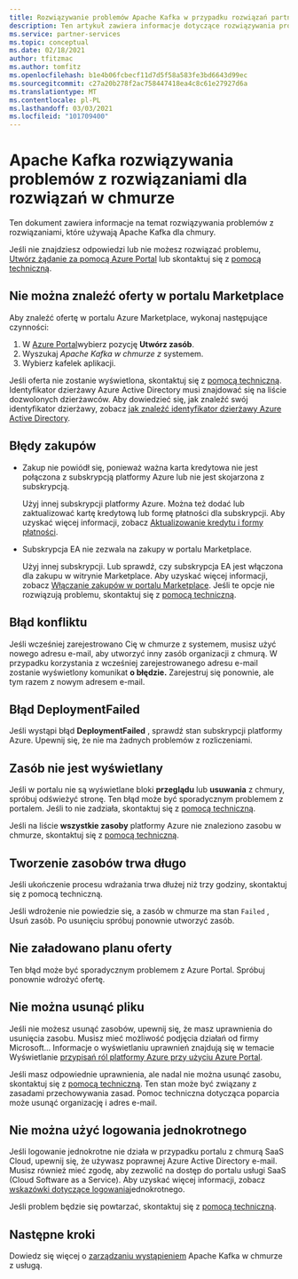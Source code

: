 ```yaml
---
title: Rozwiązywanie problemów Apache Kafka w przypadku rozwiązań partnerskich z chmurą Azure
description: Ten artykuł zawiera informacje dotyczące rozwiązywania problemów i często zadawanych pytań dotyczących usługi Cloud w chmurze na platformie Azure.
ms.service: partner-services
ms.topic: conceptual
ms.date: 02/18/2021
author: tfitzmac
ms.author: tomfitz
ms.openlocfilehash: b1e4b06fcbecf11d7d5f58a583fe3bd6643d99ec
ms.sourcegitcommit: c27a20b278f2ac758447418ea4c8c61e27927d6a
ms.translationtype: MT
ms.contentlocale: pl-PL
ms.lasthandoff: 03/03/2021
ms.locfileid: "101709400"
---
```

# <a name="troubleshooting-apache-kafka-for-confluent-cloud-solutions"></a>Apache Kafka rozwiązywania problemów z rozwiązaniami dla rozwiązań w chmurze

Ten dokument zawiera informacje na temat rozwiązywania problemów z rozwiązaniami, które używają Apache Kafka dla chmury.

Jeśli nie znajdziesz odpowiedzi lub nie możesz rozwiązać problemu, [Utwórz żądanie za pomocą Azure Portal](manage.md#get-support) lub skontaktuj się z [pomocą techniczną](https://support.confluent.io).

## <a name="cant-find-offer-in-the-marketplace"></a>Nie można znaleźć oferty w portalu Marketplace

Aby znaleźć ofertę w portalu Azure Marketplace, wykonaj następujące czynności:

1. W [Azure Portal](https://portal.azure.com)wybierz pozycję **Utwórz zasób**.
1. Wyszukaj _Apache Kafka w chmurze z_ systemem.
1. Wybierz kafelek aplikacji.

Jeśli oferta nie zostanie wyświetlona, skontaktuj się z [pomocą techniczną](https://support.confluent.io). Identyfikator dzierżawy Azure Active Directory musi znajdować się na liście dozwolonych dzierżawców. Aby dowiedzieć się, jak znaleźć swój identyfikator dzierżawy, zobacz [jak znaleźć identyfikator dzierżawy Azure Active Directory](../../active-directory/fundamentals/active-directory-how-to-find-tenant.md).

## <a name="purchase-errors"></a>Błędy zakupów

* Zakup nie powiódł się, ponieważ ważna karta kredytowa nie jest połączona z subskrypcją platformy Azure lub nie jest skojarzona z subskrypcją.

  Użyj innej subskrypcji platformy Azure. Można też dodać lub zaktualizować kartę kredytową lub formę płatności dla subskrypcji. Aby uzyskać więcej informacji, zobacz [Aktualizowanie kredytu i formy płatności](../../cost-management-billing/manage/change-credit-card.md).

* Subskrypcja EA nie zezwala na zakupy w portalu Marketplace.

  Użyj innej subskrypcji. Lub sprawdź, czy subskrypcja EA jest włączona dla zakupu w witrynie Marketplace. Aby uzyskać więcej informacji, zobacz [Włączanie zakupów w portalu Marketplace](../../cost-management-billing/manage/ea-azure-marketplace.md#enabling-azure-marketplace-purchases). Jeśli te opcje nie rozwiązują problemu, skontaktuj się z [pomocą techniczną](https://support.confluent.io).

## <a name="conflict-error"></a>Błąd konfliktu

Jeśli wcześniej zarejestrowano Cię w chmurze z systemem, musisz użyć nowego adresu e-mail, aby utworzyć inny zasób organizacji z chmurą. W przypadku korzystania z wcześniej zarejestrowanego adresu e-mail zostanie wyświetlony komunikat **o błędzie.** Zarejestruj się ponownie, ale tym razem z nowym adresem e-mail.

## <a name="deploymentfailed-error"></a>Błąd DeploymentFailed

Jeśli wystąpi błąd **DeploymentFailed** , sprawdź stan subskrypcji platformy Azure. Upewnij się, że nie ma żadnych problemów z rozliczeniami.

## <a name="resource-isnt-displayed"></a>Zasób nie jest wyświetlany

Jeśli w portalu nie są wyświetlane bloki **przeglądu** lub **usuwania** z chmury, spróbuj odświeżyć stronę. Ten błąd może być sporadycznym problemem z portalem. Jeśli to nie zadziała, skontaktuj się z [pomocą techniczną](https://support.confluent.io).

Jeśli na liście **wszystkie zasoby** platformy Azure nie znaleziono zasobu w chmurze, skontaktuj się z [pomocą techniczną](https://support.confluent.io).

## <a name="resource-creation-takes-long-time"></a>Tworzenie zasobów trwa długo

Jeśli ukończenie procesu wdrażania trwa dłużej niż trzy godziny, skontaktuj się z pomocą techniczną.

Jeśli wdrożenie nie powiedzie się, a zasób w chmurze ma stan `Failed` , Usuń zasób. Po usunięciu spróbuj ponownie utworzyć zasób.

## <a name="offer-plan-doesnt-load"></a>Nie załadowano planu oferty

Ten błąd może być sporadycznym problemem z Azure Portal. Spróbuj ponownie wdrożyć ofertę.

## <a name="unable-to-delete"></a>Nie można usunąć pliku

Jeśli nie możesz usunąć zasobów, upewnij się, że masz uprawnienia do usunięcia zasobu. Musisz mieć możliwość podjęcia działań od firmy Microsoft... Informacje o wyświetlaniu uprawnień znajdują się w temacie Wyświetlanie [przypisań ról platformy Azure przy użyciu Azure Portal](../../role-based-access-control/role-assignments-list-portal.md).

Jeśli masz odpowiednie uprawnienia, ale nadal nie można usunąć zasobu, skontaktuj się z [pomocą techniczną](https://support.confluent.io). Ten stan może być związany z zasadami przechowywania zasad. Pomoc techniczna dotycząca poparcia może usunąć organizację i adres e-mail.

## <a name="unable-to-use-single-sign-on"></a>Nie można użyć logowania jednokrotnego

Jeśli logowanie jednokrotne nie działa w przypadku portalu z chmurą SaaS Cloud, upewnij się, że używasz poprawnej Azure Active Directory e-mail. Musisz również mieć zgodę, aby zezwolić na dostęp do portalu usługi SaaS (Cloud Software as a Service). Aby uzyskać więcej informacji, zobacz [wskazówki dotyczące logowania](manage.md#single-sign-on)jednokrotnego.

Jeśli problem będzie się powtarzać, skontaktuj się z [pomocą techniczną](https://support.confluent.io).

## <a name="next-steps"></a>Następne kroki

Dowiedz się więcej o [zarządzaniu wystąpieniem](manage.md) Apache Kafka w chmurze z usługą.
